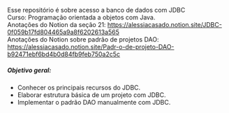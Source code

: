 Esse repositório é sobre acesso a banco de dados com JDBC </br>
Curso: Programação orientada a objetos com Java.</br>
Anotações do Notion da seção 21: https://alessiacasado.notion.site/JDBC-0f059b17fd804465a9a8f6202613a565 </br>
Anotações do Notion sobre padrão de projetos DAO: https://alessiacasado.notion.site/Padr-o-de-projeto-DAO-b92471ebf6bd4b0d84fb9feb750a2c5c </br>

##### Objetivo geral:

- Conhecer os principais recursos do JDBC.
- Elaborar estrutura básica de um projeto com JDBC.
- Implementar o padrão DAO manualmente com JDBC.